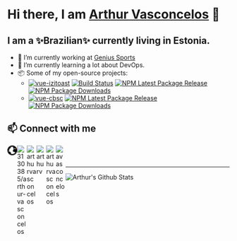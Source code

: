 # Hi there, I am [Arthur Vasconcelos][website] 🖖

## I am a ✨Brazilian✨ currently living in Estonia.

- 🔭 I’m currently working at [Genius Sports][company]
- 🌱 I’m currently learning a lot about DevOps.
- 📦 Some of my open-source projects:
  - [![vue-izitoast](https://img.shields.io/website?label=vue-izitoast&style=flat-square&url=https://github.com/arthurvasconcelos/vue-izitoast)](https://github.com/arthurvasconcelos/vue-izitoast) [![Build Status](https://travis-ci.org/arthurvasconcelos/vue-izitoast.svg?branch=master&style=flat-square)](https://travis-ci.org/arthurvasconcelos/vue-izitoast) [![NPM Latest Package Release](https://img.shields.io/npm/v/vue-izitoast.svg?style=flat-square)](https://www.npmjs.com/package/vue-izitoast) [![NPM Package Downloads](https://img.shields.io/npm/dt/vue-izitoast.svg?style=flat-square)](https://www.npmjs.com/package/vue-izitoast)
  - [![vue-cbsc](https://img.shields.io/website?label=vue-cbsc&style=flat-square&url=https://github.com/arthurvasconcelos/vue-cbsc)](https://github.com/arthurvasconcelos/vue-cbsc) [![NPM Latest Package Release](https://img.shields.io/npm/v/vue-cbsc.svg?style=flat-square)](https://www.npmjs.com/package/vue-cbsc) [![NPM Package Downloads](https://img.shields.io/npm/dt/vue-cbsc.svg?style=flat-square)](https://www.npmjs.com/package/vue-cbsc)
<!-- - 👯 I’m looking to collaborate on ... -->
<!-- - 🤔 I’m looking for help with ... -->
<!-- - 💬 Ask me about ... -->
<!-- - 😄 Pronouns: ... -->
<!-- - ⚡ Fun fact: ... -->

## 📫 Connect with me

[<img align="left" alt="arthurvasconcelos.com.br" width="22px" src="https://raw.githubusercontent.com/iconic/open-iconic/master/svg/globe.svg" />][website]
<!-- [<img align="left" alt="@jooheringa" width="22px" src="https://cdn.jsdelivr.net/npm/simple-icons@v3/icons/twitter.svg" />][twitter] -->
[<img align="left" alt="3130385/arthur-vasconcelos" width="22px" src="https://cdn.jsdelivr.net/npm/simple-icons@v3/icons/stackoverflow.svg" />][stackoverflow]
[<img align="left" alt="arthurvasconcelos" width="22px" src="https://cdn.jsdelivr.net/npm/simple-icons@v3/icons/linkedin.svg" />][linkedin]
[<img align="left" alt="arthurv" width="22px" src="https://cdn.jsdelivr.net/npm/simple-icons@v3/icons/hackerrank.svg" />][hackerrank]
[<img align="left" alt="arthurvasconcelos" width="22px" src="https://cdn.jsdelivr.net/npm/simple-icons@v3/icons/codersrank.svg" />][codersrank]
[<img align="left" alt="avasconcelos" width="22px" src="https://cdn.jsdelivr.net/npm/simple-icons@v3/icons/keybase.svg" />][keybase]

<br />
<br />

---

<img align="left" alt="Arthur's Github Stats" src="https://github-readme-stats.codestackr.vercel.app/api?username=arthurvasconcelos&show_icons=true&hide_border=true" />

[website]: https://arthurvasconcelos.com.br/
[company]: https://www.geniussports.com/
[twitter]: https://twitter.com/jookeringa
[stackoverflow]: https://stackoverflow.com/users/3130385/arthur-vasconcelos
[linkedin]: https://www.linkedin.com/in/arthurvasconcelos/
[hackerrank]: https://www.hackerrank.com/arthurv
[codersrank]: https://profile.codersrank.io/user/arthurvasconcelos/
[keybase]: https://keybase.io/avasconcelos
